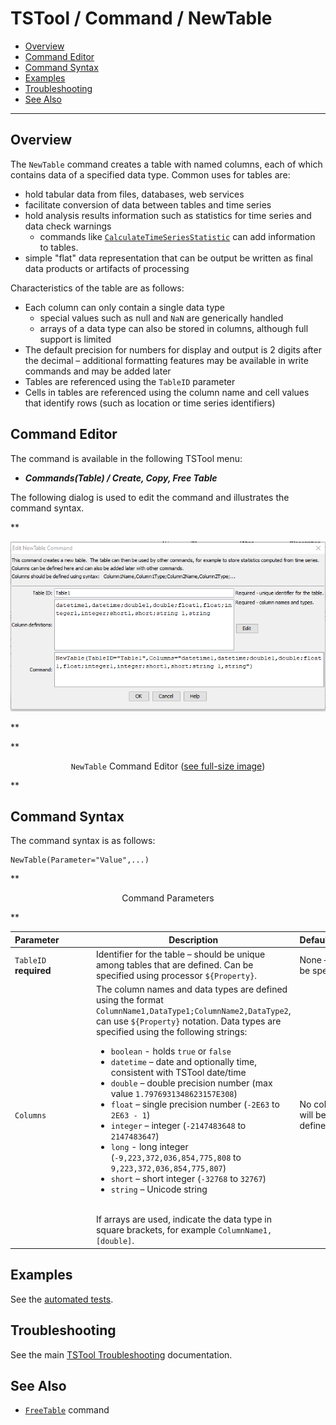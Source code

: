 # TSTool / Command / NewTable #

*   [Overview](#overview)
*   [Command Editor](#command-editor)
*   [Command Syntax](#command-syntax)
*   [Examples](#examples)
*   [Troubleshooting](#troubleshooting)
*   [See Also](#see-also)

-------------------------

## Overview ##

The `NewTable` command creates a table with named columns,
each of which contains data of a specified data type.
Common uses for tables are:

*   hold tabular data from files, databases, web services
*   facilitate conversion of data between tables and time series
*   hold analysis results information such as statistics for time series and data check warnings
    +   commands like [`CalculateTimeSeriesStatistic`](../CalculateTimeSeriesStatistic/CalculateTimeSeriesStatistic.md)
        can add information to tables.
*   simple "flat" data representation that can be output be written as final data products or artifacts of processing

Characteristics of the table are as follows:

*   Each column can only contain a single data type
    +   special values such as null and `NaN` are generically handled
    +   arrays of a data type can also be stored in columns, although full support is limited
*   The default precision for numbers for display and output is 2 digits after the
    decimal – additional formatting features may be available in write commands and may be added later
*   Tables are referenced using the `TableID` parameter
*   Cells in tables are referenced using the column name and cell values that identify rows
    (such as location or time series identifiers)

## Command Editor ##

The command is available in the following TSTool menu:

*   ***Commands(Table) / Create, Copy, Free Table***

The following dialog is used to edit the command and illustrates the command syntax.

**<p style="text-align: center;">
![NewTable command editor](NewTable.png)
</p>**

**<p style="text-align: center;">
`NewTable` Command Editor (<a href="../NewTable.png">see full-size image</a>)
</p>**

## Command Syntax ##

The command syntax is as follows:

```text
NewTable(Parameter="Value",...)
```
**<p style="text-align: center;">
Command Parameters
</p>**

| **Parameter**&nbsp;&nbsp;&nbsp;&nbsp;&nbsp;&nbsp;&nbsp;&nbsp;&nbsp;&nbsp;&nbsp;&nbsp; | **Description** | **Default**&nbsp;&nbsp;&nbsp;&nbsp;&nbsp;&nbsp;&nbsp;&nbsp;&nbsp;&nbsp; |
| --------------|-----------------|----------------- |
|`TableID`<br>**required**|Identifier for the table – should be unique among tables that are defined.  Can be specified using processor `${Property}`.|None – must be specified.|
|`Columns`|The column names and data types are defined using the format `ColumnName1,DataType1;ColumnName2,DataType2`, can use `${Property}` notation.  Data types are specified using the following strings:<ul><li>`boolean` - holds `true` or `false`</li><li>`datetime` – date and optionally time, consistent with TSTool date/time</li><li>`double` – double precision number (max value `1.7976931348623157E308`)</li><li>`float` – single precision number (`-2E63` to `2E63 - 1`)</li><li>`integer` – integer (`-2147483648` to `2147483647`)</li><li>`long` - long integer (`-9,223,372,036,854,775,808` to `9,223,372,036,854,775,807`)<li>`short` – short integer (`-32768` to `32767`)</li><li>`string` – Unicode string</li></ul><br>If arrays are used, indicate the data type in square brackets, for example `ColumnName1,[double]`.|No columns will be defined.|

## Examples ##

See the [automated tests](https://github.com/OpenCDSS/cdss-app-tstool-test/tree/master/test/commands/NewTable).

## Troubleshooting ##

See the main [TSTool Troubleshooting](../../troubleshooting/troubleshooting.md) documentation.

## See Also ##

*   [`FreeTable`](../FreeTable/FreeTable.md) command
